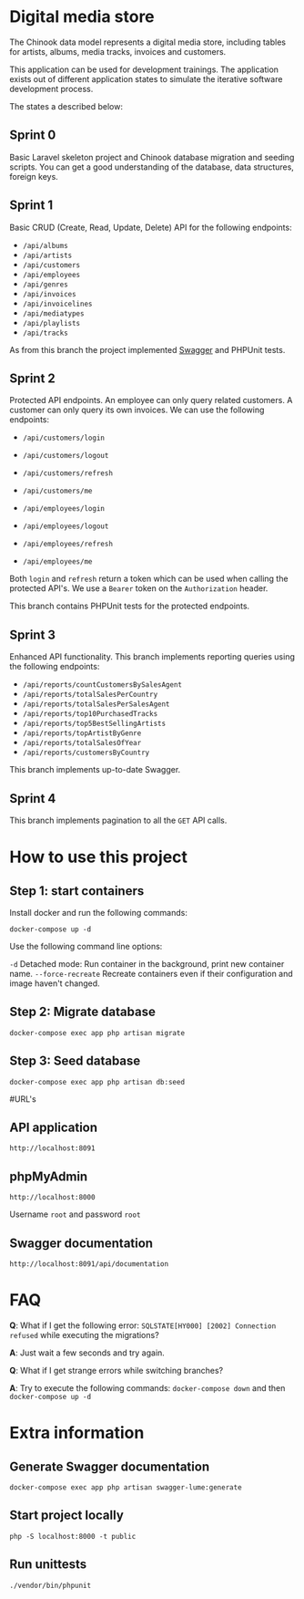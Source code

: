 # Digital media store

The Chinook data model represents a digital media store, including tables for artists, albums, media tracks, invoices and customers.

This application can be used for development trainings. The application exists out of different application states to simulate the iterative software development process.

The states a described below:

## Sprint 0
Basic Laravel skeleton project and Chinook database migration and seeding scripts. You can get a good understanding of the database, data structures, foreign keys.

## Sprint 1
Basic CRUD (Create, Read, Update, Delete) API for the following endpoints:

- `/api/albums`
- `/api/artists`
- `/api/customers`
- `/api/employees`
- `/api/genres`
- `/api/invoices`
- `/api/invoicelines`
- `/api/mediatypes`
- `/api/playlists`
- `/api/tracks`

As from this branch the project implemented [Swagger](https://swagger.io/) and PHPUnit tests.

## Sprint 2
Protected API endpoints. An employee can only query related customers. A customer can only query its own invoices. We can use the following endpoints:

- `/api/customers/login`
- `/api/customers/logout`
- `/api/customers/refresh`
- `/api/customers/me`

- `/api/employees/login`
- `/api/employees/logout`
- `/api/employees/refresh`
- `/api/employees/me`

Both `login` and `refresh` return a token which can be used when calling the protected API's. We use a `Bearer` token on the `Authorization` header.

This branch contains PHPUnit tests for the protected endpoints. 

## Sprint 3
Enhanced API functionality. This branch implements reporting queries using the following endpoints:

- `/api/reports/countCustomersBySalesAgent`
- `/api/reports/totalSalesPerCountry`
- `/api/reports/totalSalesPerSalesAgent`
- `/api/reports/top10PurchasedTracks`
- `/api/reports/top5BestSellingArtists`
- `/api/reports/topArtistByGenre`
- `/api/reports/totalSalesOfYear`
- `/api/reports/customersByCountry`

This branch implements up-to-date Swagger.

## Sprint 4
This branch implements pagination to all the `GET` API calls.


# How to use this project

## Step 1: start containers
Install docker and run the following commands:

`docker-compose up -d`

Use the following command line options:

`-d` Detached mode: Run container in the background, print new container name.
`--force-recreate` Recreate containers even if their configuration and image haven't changed.


## Step 2: Migrate database
`docker-compose exec app php artisan migrate`

## Step 3: Seed database
`docker-compose exec app php artisan db:seed`


#URL's

## API application
`http://localhost:8091`

## phpMyAdmin
`http://localhost:8000`

Username `root` and password `root`

## Swagger documentation
`http://localhost:8091/api/documentation`


# FAQ

**Q**: What if I get the following error: `SQLSTATE[HY000] [2002] Connection refused` while executing the migrations?

**A**: Just wait a few seconds and try again.

 
**Q**: What if I get strange errors while switching branches?

**A**: Try to execute the following commands: `docker-compose down` and then `docker-compose up -d`

# Extra information

## Generate Swagger documentation
`docker-compose exec app php artisan swagger-lume:generate`

## Start project locally
`php -S localhost:8000 -t public`

## Run unittests
`./vendor/bin/phpunit`

